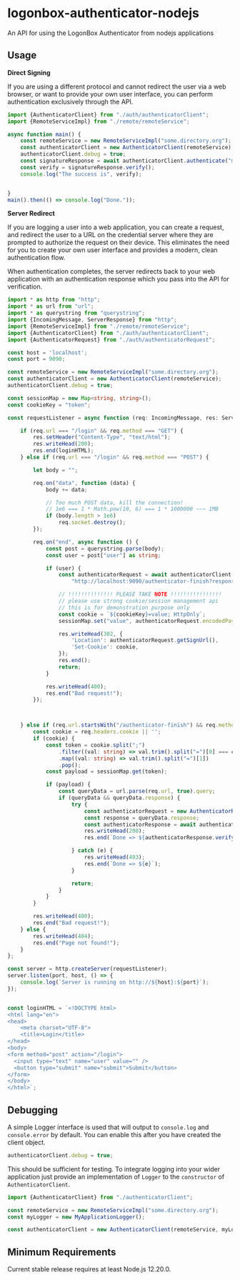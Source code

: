 # logonbox-authenticator-nodejs

An API for using the LogonBox Authenticator from nodejs applications



## Usage



**Direct Signing**

If you are using a different protocol and cannot redirect the user via a web browser, or want to provide your own user interface, you can perform authentication exclusively through the API.


```typescript
import {AuthenticatorClient} from "./auth/authenticatorClient";
import {RemoteServiceImpl} from "./remote/remoteService";

async function main() {
    const remoteService = new RemoteServiceImpl("some.directory.org");
    const authenticatorClient = new AuthenticatorClient(remoteService);
    authenticatorClient.debug = true;
    const signatureResponse = await authenticatorClient.authenticate("myuser@directory.com");
    const verify = signatureResponse.verify();
    console.log("The success is", verify);


}
main().then(() => console.log("Done."));
```


**Server Redirect**

If you are logging a user into a web application, you can create a request, and redirect the user to a URL on the credential server where they are prompted to authorize the request on their device. This eliminates the need for you to create your own user interface and provides a modern, clean authentication flow.

When authentication completes, the server redirects back to your web application with an authentication response which you pass into the API for verification.


```typescript
import * as http from "http";
import * as url from "url";
import * as querystring from "querystring";
import {IncomingMessage, ServerResponse} from "http";
import {RemoteServiceImpl} from "./remote/remoteService";
import {AuthenticatorClient} from "./auth/authenticatorClient";
import {AuthenticatorRequest} from "./auth/authenticatorRequest";

const host = 'localhost';
const port = 9090;

const remoteService = new RemoteServiceImpl("some.directory.org");
const authenticatorClient = new AuthenticatorClient(remoteService);
authenticatorClient.debug = true;

const sessionMap = new Map<string, string>();
const cookieKey = "token";

const requestListener = async function (req: IncomingMessage, res: ServerResponse) {

    if (req.url === "/login" && req.method === "GET") {
        res.setHeader("Content-Type", "text/html");
        res.writeHead(200);
        res.end(loginHTML);
    } else if (req.url === "/login" && req.method === "POST") {

        let body = "";

        req.on("data", function (data) {
            body += data;

            // Too much POST data, kill the connection!
            // 1e6 === 1 * Math.pow(10, 6) === 1 * 1000000 ~~~ 1MB
            if (body.length > 1e6)
                req.socket.destroy();
        });

        req.on("end", async function () {
            const post = querystring.parse(body);
            const user = post["user"] as string;

            if (user) {
                const authenticatorRequest = await authenticatorClient.generateRequest(user,
                    "http://localhost:9090/authenticator-finish?response={response}");

                // !!!!!!!!!!!!!! PLEASE TAKE NOTE !!!!!!!!!!!!!!!!
                // please use strong cookie/session management api
                // this is for demonstration purpose only
                const cookie = `${cookieKey}=value; HttpOnly`;
                sessionMap.set("value", authenticatorRequest.encodedPayload);

                res.writeHead(302, {
                    'Location': authenticatorRequest.getSignUrl(),
                    'Set-Cookie': cookie,
                });
                res.end();
                return;
            }

            res.writeHead(400);
            res.end("Bad request!");
        });



    } else if (req.url.startsWith("/authenticator-finish") && req.method === "GET") {
        const cookie = req.headers.cookie || '';
        if (cookie) {
            const token = cookie.split(";")
                .filter((val: string) => val.trim().split("=")[0] === cookieKey)
                .map((val: string) => val.trim().split("=")[1])
                .pop();
            const payload = sessionMap.get(token);

            if (payload) {
                const queryData = url.parse(req.url, true).query;
                if (queryData && queryData.response) {
                    try {
                        const authenticatorRequest = new AuthenticatorRequest(authenticatorClient, payload);
                        const response = queryData.response;
                        const authenticatorResponse = await authenticatorRequest.processResponse(response as string);
                        res.writeHead(200);
                        res.end(`Done => ${authenticatorResponse.verify()}`);

                    } catch (e) {
                        res.writeHead(403);
                        res.end(`Done => ${e}`);
                    }

                    return;
                }
            }
        }

        res.writeHead(400);
        res.end("Bad request!");
    } else {
        res.writeHead(404);
        res.end("Page not found!");
    }
};

const server = http.createServer(requestListener);
server.listen(port, host, () => {
    console.log(`Server is running on http://${host}:${port}`);
});


const loginHTML = `<!DOCTYPE html>
<html lang="en">
<head>
    <meta charset="UTF-8">
    <title>Login</title>
</head>
<body>
<form method="post" action="/login">
  <input type="text" name="user" value="" />
  <button type="submit" name="submit">Submit</button>
</form>
</body>
</html>`;
```

## Debugging

A simple Logger interface is used that will output to `console.log` and `console.error` by default. You can enable this after you have created the client object.

```typescript
authenticatorClient.debug = true;
```

This should be sufficient for testing. To integrate logging into your wider application just provide an implementation of `Logger` to the `constructor` of `AuthenticatorClient`.

```typescript
import {AuthenticatorClient} from "./authenticatorClient";

const remoteService = new RemoteServiceImpl("some.directory.org");
const myLogger = new MyApplicationLogger();

const authenticatorClient = new AuthenticatorClient(remoteService, myLogger);
```

## Minimum Requirements

Current stable release requires at least Node.js 12.20.0.